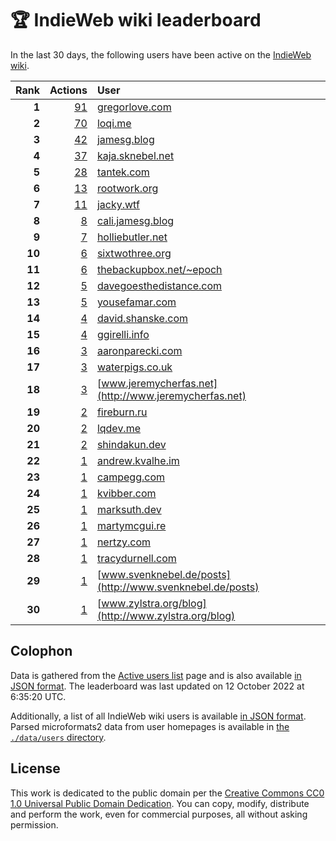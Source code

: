 # 🏆 IndieWeb wiki leaderboard

In the last 30 days, the following users have been active on the [IndieWeb wiki](https://indieweb.org).

| Rank | Actions | User |
|-----:|--------:|:-----|
| **1** | [91](https://indieweb.org/Special:Contributions/Gregorlove.com) | [gregorlove.com](http://gregorlove.com) |
| **2** | [70](https://indieweb.org/Special:Contributions/Loqi.me) | [loqi.me](http://loqi.me) |
| **3** | [42](https://indieweb.org/Special:Contributions/Jamesg.blog) | [jamesg.blog](http://jamesg.blog) |
| **4** | [37](https://indieweb.org/Special:Contributions/Kaja.sknebel.net) | [kaja.sknebel.net](http://kaja.sknebel.net) |
| **5** | [28](https://indieweb.org/Special:Contributions/Tantek.com) | [tantek.com](http://tantek.com) |
| **6** | [13](https://indieweb.org/Special:Contributions/Rootwork.org) | [rootwork.org](http://rootwork.org) |
| **7** | [11](https://indieweb.org/Special:Contributions/Jacky.wtf) | [jacky.wtf](http://jacky.wtf) |
| **8** | [8](https://indieweb.org/Special:Contributions/Cali.jamesg.blog) | [cali.jamesg.blog](http://cali.jamesg.blog) |
| **9** | [7](https://indieweb.org/Special:Contributions/Holliebutler.net) | [holliebutler.net](http://holliebutler.net) |
| **10** | [6](https://indieweb.org/Special:Contributions/Sixtwothree.org) | [sixtwothree.org](http://sixtwothree.org) |
| **11** | [6](https://indieweb.org/Special:Contributions/Thebackupbox.net_~epoch) | [thebackupbox.net/~epoch](http://thebackupbox.net/~epoch) |
| **12** | [5](https://indieweb.org/Special:Contributions/Davegoesthedistance.com) | [davegoesthedistance.com](http://davegoesthedistance.com) |
| **13** | [5](https://indieweb.org/Special:Contributions/Yousefamar.com) | [yousefamar.com](http://yousefamar.com) |
| **14** | [4](https://indieweb.org/Special:Contributions/David.shanske.com) | [david.shanske.com](http://david.shanske.com) |
| **15** | [4](https://indieweb.org/Special:Contributions/Ggirelli.info) | [ggirelli.info](http://ggirelli.info) |
| **16** | [3](https://indieweb.org/Special:Contributions/Aaronparecki.com) | [aaronparecki.com](http://aaronparecki.com) |
| **17** | [3](https://indieweb.org/Special:Contributions/Waterpigs.co.uk) | [waterpigs.co.uk](http://waterpigs.co.uk) |
| **18** | [3](https://indieweb.org/Special:Contributions/Www.jeremycherfas.net) | [www.jeremycherfas.net](http://www.jeremycherfas.net) |
| **19** | [2](https://indieweb.org/Special:Contributions/Fireburn.ru) | [fireburn.ru](http://fireburn.ru) |
| **20** | [2](https://indieweb.org/Special:Contributions/Lqdev.me) | [lqdev.me](http://lqdev.me) |
| **21** | [2](https://indieweb.org/Special:Contributions/Shindakun.dev) | [shindakun.dev](http://shindakun.dev) |
| **22** | [1](https://indieweb.org/Special:Contributions/Andrew.kvalhe.im) | [andrew.kvalhe.im](http://andrew.kvalhe.im) |
| **23** | [1](https://indieweb.org/Special:Contributions/Campegg.com) | [campegg.com](http://campegg.com) |
| **24** | [1](https://indieweb.org/Special:Contributions/Kvibber.com) | [kvibber.com](http://kvibber.com) |
| **25** | [1](https://indieweb.org/Special:Contributions/Marksuth.dev) | [marksuth.dev](http://marksuth.dev) |
| **26** | [1](https://indieweb.org/Special:Contributions/Martymcgui.re) | [martymcgui.re](http://martymcgui.re) |
| **27** | [1](https://indieweb.org/Special:Contributions/Nertzy.com) | [nertzy.com](http://nertzy.com) |
| **28** | [1](https://indieweb.org/Special:Contributions/Tracydurnell.com) | [tracydurnell.com](http://tracydurnell.com) |
| **29** | [1](https://indieweb.org/Special:Contributions/Www.svenknebel.de_posts) | [www.svenknebel.de/posts](http://www.svenknebel.de/posts) |
| **30** | [1](https://indieweb.org/Special:Contributions/Www.zylstra.org_blog) | [www.zylstra.org/blog](http://www.zylstra.org/blog) |


## Colophon

Data is gathered from the [Active users list](https://indieweb.org/Special:ActiveUsers) page and is also available [in JSON format](https://github.com/jgarber623/indieweb-wiki-leaderboard/blob/main/data/leaderboard.json). The leaderboard was last updated on 12 October 2022 at 6:35:20 UTC.

Additionally, a list of all IndieWeb wiki users is available [in JSON format](https://github.com/jgarber623/indieweb-wiki-leaderboard/blob/main/data/users.json). Parsed microformats2 data from user homepages is available in [the `./data/users` directory](https://github.com/jgarber623/indieweb-wiki-leaderboard/blob/main/data/users).

## License

This work is dedicated to the public domain per the [Creative Commons CC0 1.0 Universal Public Domain Dedication](https://creativecommons.org/publicdomain/zero/1.0/). You can copy, modify, distribute and perform the work, even for commercial purposes, all without asking permission.
